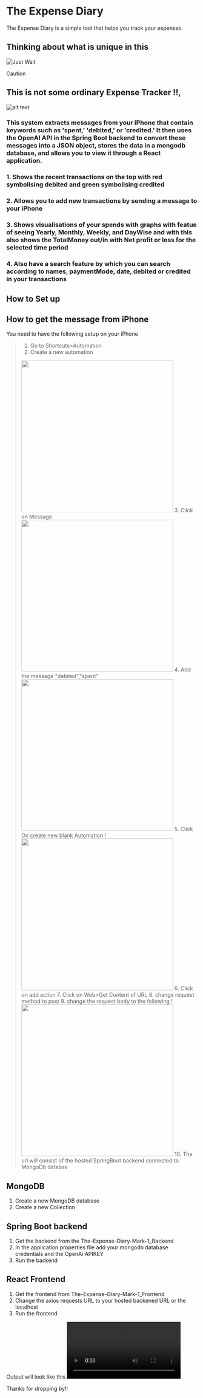 # The Expense Diary

The Expense Diary is a simple tool that helps you track your expenses.

## Thinking about what is unique in this

![Just Wait](./public/images/justwait.gif)

> [!CAUTION]
## This is not some ordinary Expense Tracker !!, 
![alt text](image-6.gif)

### This system extracts messages from your iPhone that contain keywords such as 'spent,' 'debited,' or 'credited.' It then uses the OpenAI API in the Spring Boot backend to convert these messages into a JSON object, stores the data in a mongodb database, and allows you to view it through a React application.

### 1. Shows the recent transactions on the top with red symbolising debited and green symbolising credited
### 2. Allows you to add new transactions by sending a message to your iPhone
### 3. Shows visualisations of your spends with graphs with featue of seeing Yearly, Monthly, Weekly, and DayWise and with this also shows the TotalMoney out/in with Net profit or loss for the selected time period
### 4. Also have a search feature by which you can search according to names, paymentMode, date, debited or credited in your transactions

## How to Set up

## How to get the message from iPhone
You need to have the following setup on your iPhone
> 1. Go to Shortcuts>Automation
> 2. Create a new automation
> <img src="./image-2.png" width="400" height="400">
> 3. Click on Message
> <img src="./image-1.png" width="400" height="400">
> 4. Add the message "debited","spent"
> <img src="./image-3.png" width="400" height="400">
> 5. Click On create new blank Automation
> !<img src="./image-4.png" width="400" height="400">
> 6. Click on add action
> 7. Click on Web>Get Content of URL
> 8. change request method to post
> 9. change the request body to the following
> !<img src="./image.png" width="400" height="400">
> 10. The url will consist of the hosted SpringBoot backend connected to MongoDb databse

## MongoDB
1. Create a new MongoDB database
2. Create a new Collection

## Spring Boot backend
1. Get the backend from the The-Expense-Diary-Mark-1_Backend
2. In the application.properties file
add your mongodb database credentials and the OpenAi APIKEY
3. Run the backend

## React Frontend 
1. Get the frontend from The-Expense-Diary-Mark-1_Frontend
2. Change the axios requests URL to your hosted backened URL or the localhost
3. Run the frontend


Output will look like this
<video src='demo.mp4'></video>

Thanks for dropping by!!








